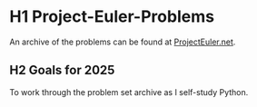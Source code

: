 # H1 Project-Euler-Problems

An archive of the problems can be found at [ProjectEuler.net](https://projecteuler.net/archives).

## H2 Goals for 2025
To work through the problem set archive as I self-study Python.  